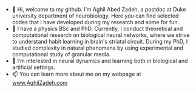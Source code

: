 - 👋 Hi, welcome to my github. I’m Aghil Abed Zadeh, a postdoc at Duke university department of neurobiology. Here you can find selected codes that I have developed during my research and some for fun.
- 👀 I have a physics BSc and PhD. Currently, I conduct theoretical and computational research on biological neural networks, where we strive to understand habit learning in brain's striatal circuit. During my PhD, I studied complexity in natural phenomena by using experimental and computational study of granular media.
- 🌱 I’m interested in neural dynamics and learning both in biological and artificial settings.  
- 📫 You can learn more about me on my webpage at www.AghilZadeh.com

<!---
AghilZadeh/AghilZadeh is a ✨ special ✨ repository because its `README.md` (this file) appears on your GitHub profile.
You can click the Preview link to take a look at your changes.
--->
